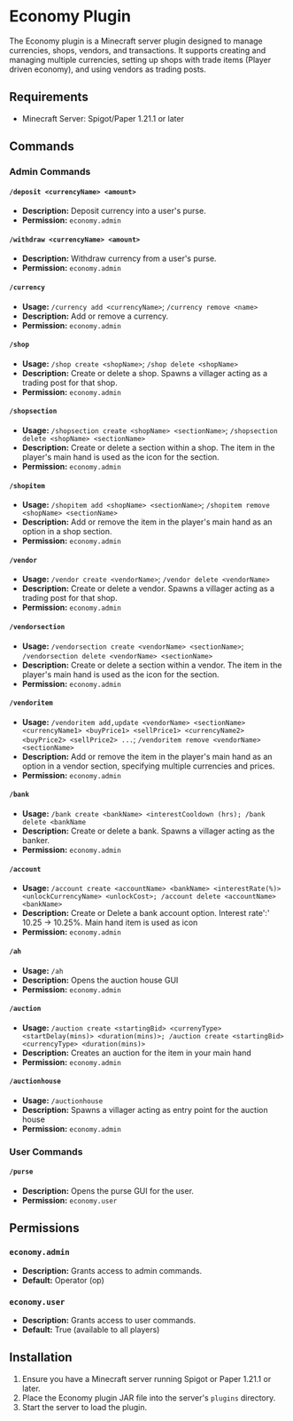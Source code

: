 # Economy Plugin

The Economy plugin is a Minecraft server plugin designed to manage currencies, shops, vendors, and transactions. It supports creating and managing multiple currencies, setting up shops with trade items (Player driven economy), and using vendors as trading posts.

## Requirements

- Minecraft Server: Spigot/Paper 1.21.1 or later

## Commands

### Admin Commands

#### `/deposit <currencyName> <amount>`
- **Description:** Deposit currency into a user's purse.
- **Permission:** `economy.admin`

#### `/withdraw <currencyName> <amount>`
- **Description:** Withdraw currency from a user's purse.
- **Permission:** `economy.admin`

#### `/currency`
- **Usage:** `/currency add <currencyName>`; `/currency remove <name>`
- **Description:** Add or remove a currency.
- **Permission:** `economy.admin`

#### `/shop`
- **Usage:** `/shop create <shopName>`; `/shop delete <shopName>`
- **Description:** Create or delete a shop. Spawns a villager acting as a trading post for that shop.
- **Permission:** `economy.admin`

#### `/shopsection`
- **Usage:** `/shopsection create <shopName> <sectionName>`; `/shopsection delete <shopName> <sectionName>`
- **Description:** Create or delete a section within a shop. The item in the player's main hand is used as the icon for the section.
- **Permission:** `economy.admin`

#### `/shopitem`
- **Usage:** `/shopitem add <shopName> <sectionName>`; `/shopitem remove <shopName> <sectionName>`
- **Description:** Add or remove the item in the player's main hand as an option in a shop section.
- **Permission:** `economy.admin`

#### `/vendor`
- **Usage:** `/vendor create <vendorName>`; `/vendor delete <vendorName>`
- **Description:** Create or delete a vendor. Spawns a villager acting as a trading post for that shop.
- **Permission:** `economy.admin`

#### `/vendorsection`
- **Usage:** `/vendorsection create <vendorName> <sectionName>`; `/vendorsection delete <vendorName> <sectionName>`
- **Description:** Create or delete a section within a vendor. The item in the player's main hand is used as the icon for the section.
- **Permission:** `economy.admin`

#### `/vendoritem`
- **Usage:** `/vendoritem add,update <vendorName> <sectionName> <currencyName1> <buyPrice1> <sellPrice1> <currencyName2> <buyPrice2> <sellPrice2> ...`; `/vendoritem remove <vendorName> <sectionName>`
- **Description:** Add or remove the item in the player's main hand as an option in a vendor section, specifying multiple currencies and prices.
- **Permission:** `economy.admin`

#### `/bank`
- **Usage:** `/bank create <bankName> <interestCooldown (hrs); /bank delete <bankName`
- **Description:** Create or delete a bank. Spawns a villager acting as the banker.
- **Permission:** `economy.admin`

#### `/account`
- **Usage:** `/account create <accountName> <bankName> <interestRate(%)> <unlockCurrencyName> <unlockCost>; /account delete <accountName> <bankName>`
- **Description:** Create or Delete a bank account option. Interest rate':' 10.25 -> 10.25%. Main hand item is used as icon
- **Permission:** `economy.admin`

#### `/ah`
- **Usage:** `/ah`
- **Description:** Opens the auction house GUI
- **Permission:** `economy.admin`

#### `/auction`
- **Usage:** `/auction create <startingBid> <currenyType> <startDelay(mins)> <duration(mins)>; /auction create <startingBid> <currencyType> <duration(mins)>`
- **Description:** Creates an auction for the item in your main hand
- **Permission:** `economy.admin`

#### `/auctionhouse`
- **Usage:** `/auctionhouse`
- **Description:** Spawns a villager acting as entry point for the auction house
- **Permission:** `economy.admin`

### User Commands

#### `/purse`
- **Description:** Opens the purse GUI for the user.
- **Permission:** `economy.user`

## Permissions

### `economy.admin`
- **Description:** Grants access to admin commands.
- **Default:** Operator (op)

### `economy.user`
- **Description:** Grants access to user commands.
- **Default:** True (available to all players)

## Installation

1. Ensure you have a Minecraft server running Spigot or Paper 1.21.1 or later.
3. Place the Economy plugin JAR file into the server's `plugins` directory.
4. Start the server to load the plugin.
